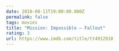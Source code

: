 ```yaml
---
date: 2018-08-11T19:00:00.000Z
permalink: false
tags: movies
title: "Mission: Impossible — Fallout"
rating: 3
url: https://www.imdb.com/title/tt4912910
---
```

